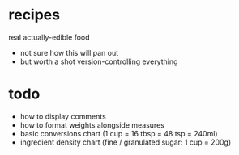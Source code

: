 #   recipes
real actually-edible food

*   not sure how this will pan out
*   but worth a shot version-controlling everything


#   todo
*   how to display comments
*   how to format weights alongside measures
*   basic conversions chart (1 cup = 16 tbsp = 48 tsp = 240ml)
*   ingredient density chart (fine / granulated sugar: 1 cup = 200g)
